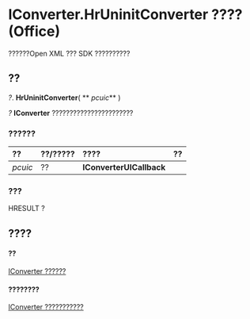 
# IConverter.HrUninitConverter ???? (Office)

??????Open XML ??? SDK ??????????


## ??

 _?_. **HrUninitConverter**( ** _pcuic_** )

 _?_ **IConverter** ???????????????????????


### ??????



|**??**|**??/?????**|**????**|**??**|
|:-----|:-----|:-----|:-----|
| _pcuic_|??|**IConverterUICallback**||

### ???

HRESULT ?


## ????


#### ??


[IConverter ??????](3f6180eb-c007-f915-6223-b93f485e09ef.md)
#### ????????


[IConverter ???????????](http://msdn.microsoft.com/library/c8396dba-f980-18a2-0b17-29164446dc5b%28Office.15%29.aspx)